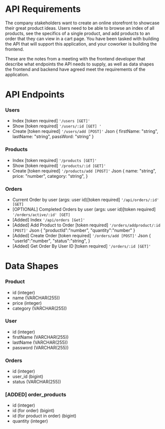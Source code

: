 # API Requirements
The company stakeholders want to create an online storefront to showcase their great product ideas. Users need to be able to browse an index of all products, see the specifics of a single product, and add products to an order that they can view in a cart page. You have been tasked with building the API that will support this application, and your coworker is building the frontend.

These are the notes from a meeting with the frontend developer that describe what endpoints the API needs to supply, as well as data shapes the frontend and backend have agreed meet the requirements of the application.

# API Endpoints
### Users
* Index [token required] `'/users [GET]'`
* Show [token required] `'/users/:id [GET] '`
* Create [token required] `'/users/add [POST]'`
Json 
{
    firstName: "string",
    lastName: "string",
    passWord: "string"
}
### Products
* Index [token required] `'/products [GET]'`
* Show [token required] `'/products/:id [GET]'`
* Create [token required] `'/products/add [POST]'`
Json 
{
    name: "string",
    price: "number",
    category: "string",
}
### Orders
* Current Order by user (args: user id)[token required] `'/api/orders/:id' [GET]`
* [OPTIONAL] Completed Orders by user (args: user id)[token required] `'/orders/active/:id' [GET]`
* [Added] Index  `'/api/orders [Get]'`
* [Added] Add Product to Order [token required] `'/orders/addproduct/:id [POST]'`
Json 
{
    "productId":"number",
    "quantity":"number"
}
* [Added] Create Order [token required] `'/orders/add [POST]'`
Json 
{
    "userId":"number",
    "status":"string",
}
* [Added] Get Order By User ID [token required] `'/orders/:id [GET]'`


# Data Shapes
### Product
* id (integer)
* name (VARCHAR(255))
* price (integer)
* category (VARCHAR(255))

### User
* id (integer)
* firstName (VARCHAR(255))
* lastName (VARCHAR(255))
* password (VARCHAR(255))

### Orders
* id (integer)
* user_id (bigint)
* status (VARCHAR(255))

### [ADDED] order_products
* id (integer)
* id (for order) (bigint)
* id (for product in order) (bigint)
* quantity (integer)

